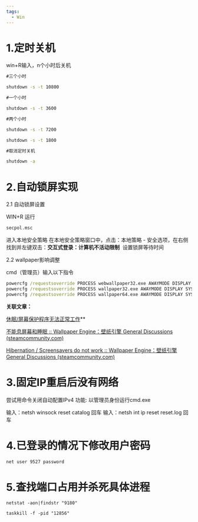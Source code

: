 ```yaml
---
tags:
  - Win
---
```

# 1.定时关机

win+R输入，n个小时后关机
```cmd
#三个小时

shutdown -s -t 10800

#一个小时

shutdown -s -t 3600

#两个小时

shutdown -s -t 7200

shutdown -s -t 1800

#取消定时关机

shutdown -a
```

# 2.自动锁屏实现

2.1 自动锁屏设置

WIN+R 运行
```cmd
secpol.msc
```

进入本地安全策略
在本地安全策略窗口中，点击：本地策略 - 安全选项，在右侧找到并左键双击：**交互式登录：计算机不活动限制** 
设置锁屏等待时间

2.2 wallpaper影响调整

cmd（管理员）输入以下指令
```cmd
powercfg /requestsoverride PROCESS webwallpaper32.exe AWAYMODE DISPLAY SYSTEM
powercfg /requestsoverride PROCESS wallpaper32.exe AWAYMODE DISPLAY SYSTEM
powercfg /requestsoverride PROCESS wallpaper64.exe AWAYMODE DISPLAY SYSTEM
```


**关联文章：**

[休眠/屏幕保护程序无法正常工作](https://help.wallpaperengine.io/zh/general/brokensleep.html#%E6%9B%B4%E6%94%B9-windows-%E7%94%B5%E6%BA%90%E8%AE%BE%E7%BD%AE)**

[不能息屏幕和睡眠 :: Wallpaper Engine：壁纸引擎 General Discussions (steamcommunity.com)](https://steamcommunity.com/app/431960/discussions/2/3658515990053979320/)  

[Hibernation / Screensavers do not work :: Wallpaper Engine：壁纸引擎 General Discussions (steamcommunity.com)](https://steamcommunity.com/app/431960/discussions/2/1354868867716398763/)  

# 3.固定IP重启后没有网络

尝试用命令关闭自动配置IPv4 功能:
以管理员身份运行cmd.exe

输入：netsh winsock reset catalog 回车
输入：netsh int ip reset reset.log  回车


# 4.已登录的情况下修改用户密码

```cmd
net user 9527 password
```

# 5.查找端口占用并杀死具体进程

```
netstat -aon|findstr "9180"

taskkill -f -pid "12856"
```
